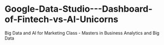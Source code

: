 # Google-Data-Studio---Dashboard-of-Fintech-vs-AI-Unicorns
Big Data and AI for Marketing Class - Masters in Business Analytics and Big Data
